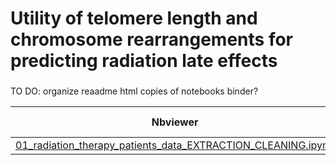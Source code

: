 # Utility of telomere length and chromosome rearrangements for predicting radiation late effects

### 

TO DO:
organize reaadme
html copies of notebooks
binder?

| Nbviewer | Jupyter Notebook | Jupyter Lab | HTML |
| ---      | --               | ---         | ---  |
|[01_radiation_therapy_patients_data_EXTRACTION_CLEANING.ipynb](https://nbviewer.jupyter.org/github/Jared-Luxton/radiation-therapy-machine-learning/blob/master/workflow%20%26%20notebooks/01_radiation_therapy_patients_data_EXTRACTION_CLEANING.ipynb)|[![Binder](https://mybinder.org/badge_logo.svg)](https://mybinder.org/v2/gh/Jared-Luxton/radiation-therapy-machine-learning/master)|
